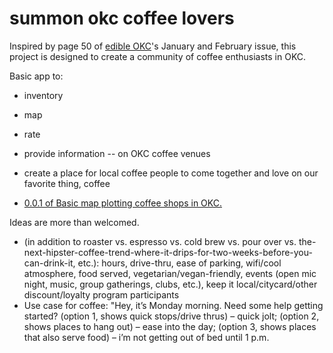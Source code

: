 # summon okc coffee lovers

Inspired by page 50 of [edible OKC](http://www.edibleokc.com/)'s January and February issue, this project is designed to create a community of coffee enthusiasts in OKC.

Basic app to:
- inventory
- map
- rate
- provide information -- on OKC coffee venues
- create a place for local coffee people to come together and love on our favorite thing, coffee

- [0.0.1 of Basic map plotting coffee shops in OKC.](http://bl.ocks.org/darrenjaworski/raw/196418ccad100f9e367d/)

Ideas are more than welcomed.

- (in addition to roaster vs. espresso vs. cold brew vs. pour over vs. the-next-hipster-coffee-trend-where-it-drips-for-two-weeks-before-you-can-drink-it, etc.): hours, drive-thru, ease of parking, wifi/cool atmosphere, food served, vegetarian/vegan-friendly, events (open mic night, music, group gatherings, clubs, etc.), keep it local/citycard/other discount/loyalty program participants
- Use case for coffee: "Hey, it’s Monday morning. Need some help getting started? (option 1, shows quick stops/drive thrus) – quick jolt; (option 2, shows places to hang out) – ease into the day; (option 3, shows places that also serve food) – i’m not getting out of bed until 1 p.m.
